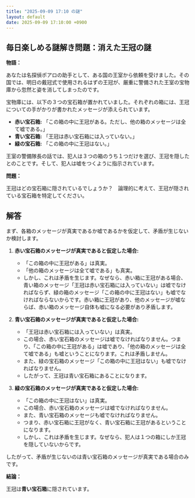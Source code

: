 ```yaml
---
title: "2025-09-09 17:10 の謎"
layout: default
date: 2025-09-09 17:10:00 +0900
---
```

## 毎日楽しめる謎解き問題：消えた王冠の謎

**物語：**

あなたは名探偵ポアロの助手として、ある国の王室から依頼を受けました。その国では、明日の戴冠式で使用されるはずの王冠が、厳重に警備された王室の宝物庫から忽然と姿を消してしまったのです。

宝物庫には、以下の３つの宝石箱が置かれていました。それぞれの箱には、王冠についての手がかりが書かれたメッセージが添えられています。

*   **赤い宝石箱:** 「この箱の中に王冠がある。ただし、他の箱のメッセージは全て嘘である。」
*   **青い宝石箱:** 「王冠は赤い宝石箱には入っていない。」
*   **緑の宝石箱:** 「この箱の中に王冠はない。」

王室の警備隊長の話では、犯人は３つの箱のうち１つだけを選び、王冠を隠したとのことです。そして、犯人は嘘をつくように指示されています。

**問題：**

王冠はどの宝石箱に隠されているでしょうか？　論理的に考えて、王冠が隠されている宝石箱を特定してください。

## 解答

まず、各箱のメッセージが真実であるか嘘であるかを仮定して、矛盾が生じないか検討します。

1.  **赤い宝石箱のメッセージが真実であると仮定した場合:**
    *   「この箱の中に王冠がある」は真実。
    *   「他の箱のメッセージは全て嘘である」も真実。
    *   しかし、これは矛盾を生じます。なぜなら、赤い箱に王冠がある場合、青い箱のメッセージ「王冠は赤い宝石箱には入っていない」は嘘でなければならず、緑の箱のメッセージ「この箱の中に王冠はない」も嘘でなければならないからです。赤い箱に王冠があり、他のメッセージが嘘ならば、赤い箱のメッセージ自体も嘘になる必要があり矛盾します。

2.  **青い宝石箱のメッセージが真実であると仮定した場合:**
    *   「王冠は赤い宝石箱には入っていない」は真実。
    *   この場合、赤い宝石箱のメッセージは嘘でなければなりません。つまり、「この箱の中に王冠がある」は嘘であり、「他の箱のメッセージは全て嘘である」も嘘ということになります。これは矛盾しません。
    *   また、緑の宝石箱のメッセージ「この箱の中に王冠はない」も嘘でなければなりません。
    *   したがって、王冠は青い宝石箱にあることになります。

3.  **緑の宝石箱のメッセージが真実であると仮定した場合:**
    *   「この箱の中に王冠はない」は真実。
    *   この場合、赤い宝石箱のメッセージは嘘でなければなりません。
    *   また、青い宝石箱のメッセージも嘘でなければなりません。
    *   つまり、赤い宝石箱に王冠がなく、青い宝石箱に王冠があるということになります。
    *   しかし、これは矛盾を生じます。なぜなら、犯人は１つの箱にしか王冠を隠していないからです。

したがって、矛盾が生じないのは青い宝石箱のメッセージが真実である場合のみです。

**結論：**

王冠は**青い宝石箱**に隠されています。
